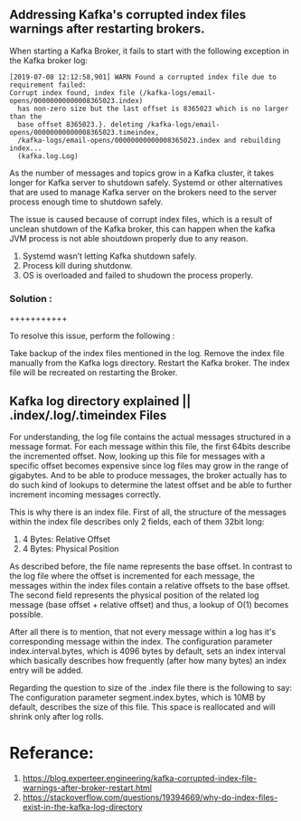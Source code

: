 

## Addressing Kafka's corrupted index files warnings after restarting brokers.



When starting a Kafka Broker, it fails to start with the following exception in the Kafka broker log:

```
[2019-07-08 12:12:58,901] WARN Found a corrupted index file due to requirement failed:
Corrupt index found, index file (/kafka-logs/email-opens/00000000000008365023.index)
  has non-zero size but the last offset is 8365023 which is no larger than the
  base offset 8365023.}. deleting /kafka-logs/email-opens/00000000000008365023.timeindex,
  /kafka-logs/email-opens/00000000000008365023.index and rebuilding index...
  (kafka.log.Log)
```

As the number of messages and topics grow in a Kafka cluster, it takes longer for Kafka server to shutdown safely. Systemd or 
other alternatives that are used to manage Kafka server on the brokers need to the server process enough time to shutdown 
safely.

The issue is caused because of corrupt index files, which is a result of unclean shutdown of the Kafka broker, this can happen
when the kafka JVM process is not able shoutdown properly due to any reason. 

1. Systemd wasn’t letting Kafka shutdown safely.
2. Process kill during shutdonw.
3. OS is overloaded and failed to shudown the process properly.


### Solution :
+++++++++++

To resolve this issue, perform the following :

Take backup of the index files mentioned in the log. 
Remove the index file manually from the Kafka logs directory.
Restart the Kafka broker. The index file will be recreated on restarting the Broker.


## Kafka log directory explained || .index/.log/.timeindex Files


For understanding, the log file contains the actual messages structured in a message format. For each message within this file, the first 64bits describe the incremented offset. Now, looking up this file for messages with a specific offset becomes expensive since log files may grow in the range of gigabytes. And to be able to produce messages, the broker actually has to do such kind of lookups to determine the latest offset and be able to further increment incoming messages correctly.

This is why there is an index file. First of all, the structure of the messages within the index file describes only 2 fields, each of them 32bit long:

1. 4 Bytes: Relative Offset
2. 4 Bytes: Physical Position

As described before, the file name represents the base offset. In contrast to the log file where the offset is incremented for each message, the messages within the index files contain a relative offsets to the base offset. The second field represents the physical position of the related log message (base offset + relative offset) and thus, a lookup of O(1) becomes possible.

After all there is to mention, that not every message within a log has it's corresponding message within the index. The configuration parameter index.interval.bytes, which is 4096 bytes by default, sets an index interval which basically describes how frequently (after how many bytes) an index entry will be added.

Regarding the question to size of the .index file there is the following to say: The configuration parameter segment.index.bytes, which is 10MB by default, describes the size of this file. This space is reallocated and will shrink only after log rolls.


Referance:
=========
1. https://blog.experteer.engineering/kafka-corrupted-index-file-warnings-after-broker-restart.html
2. https://stackoverflow.com/questions/19394669/why-do-index-files-exist-in-the-kafka-log-directory
